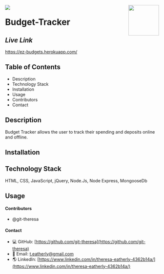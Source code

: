 <img align="left" src= "https://img.shields.io/badge/License-MIT-green">

<img align="right" width="100" height="100" src="https://avatars2.githubusercontent.com/u/57425164?v=4">

 
#   
 
  # **Budget-Tracker**
  
  ##  **_Live Link_** 
https://ez-budgets.herokuapp.com/
  
  ##  **Table of Contents**
  * Description
  * Technology Stack
  * Installation
  * Usage
  * Contributors
  * Contact
  
  ##  **Description**

  Budget Tracker allows the user to track their spending and deposits online and offline.
 
<!-- <img src = "public/assets/img/fitness.jpg" alt = "screenshot"> -->
 
 

  ## **Installation**

 
  ## **Technology Stack**
 HTML, CSS, JavaScript, jQuery, Node.Js, Node Express, MongooseDb

  ##  **Usage**

  

<!-- <img src= "public/assets/images/burger.gif" alt="gif" /> -->


  #### **Contributors** 
* @git-theresa

#### **Contact**
* :computer:  GitHub: [https://github.com/git-theresa](https://github.com/git-theresa) 
* :e-mail:  Email: [t.eatherly@gmail.com](t.eatherly@gmail.com)
* :earth_americas:  LinkedIn: [https://www.linkedin.com/in/theresa-eatherly-4362b14a/](https://www.linkedin.com/in/theresa-eatherly-4362b14a/)


